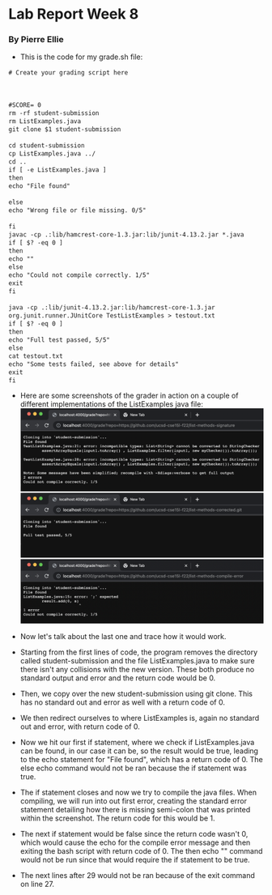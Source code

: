 # Lab Report Week 8
### By Pierre Ellie


- This is the code for my grade.sh file: 
```
# Create your grading script here



#SCORE= 0
rm -rf student-submission
rm ListExamples.java
git clone $1 student-submission

cd student-submission
cp ListExamples.java ../
cd ..
if [ -e ListExamples.java ]
then
echo "File found"

else
echo "Wrong file or file missing. 0/5"

fi
javac -cp .:lib/hamcrest-core-1.3.jar:lib/junit-4.13.2.jar *.java 
if [ $? -eq 0 ]
then
echo ""
else 
echo "Could not compile correctly. 1/5"
exit
fi

java -cp .:lib/junit-4.13.2.jar:lib/hamcrest-core-1.3.jar org.junit.runner.JUnitCore TestListExamples > testout.txt
if [ $? -eq 0 ]
then
echo "Full test passed, 5/5"
else    
cat testout.txt
echo "Some tests failed, see above for details"
exit
fi
```

- Here are some screenshots of the grader in action on a couple of different implementations  of the ListExamples java file:
![method signature](lab-5-iamges\method-sign.png)
![correct](lab-5-iamges\correct.png)
![compilererr](lab-5-iamges\compilerr.png)

- Now let's talk about the last one and trace how it would work. 

- Starting from the first lines of code, the program removes the directory called student-submission and the file ListExamples.java to make sure there isn't any collisions with the new version. These both produce no standard output and error and the return code would be 0. 

- Then, we copy over the new student-submission using git clone. This has no standard out and error as well with a return code of 0. 

- We then redirect ourselves to where ListExamples is, again no standard out and error, with return code of 0.

- Now we hit our first if statement, where we check if ListExamples.java can be found, in our case it can be, so the result would be true, leading to the echo statement for "File found", which has a return code of 0. The else echo command would not be ran because the if statement was true.

- The if statement closes and now we try to compile the java files. When compiling, we will run into out first error, creating the standard error statement detailing how there is missing semi-colon that was printed within the screenshot. The return code for this would be 1. 

- The next if statement would be false since the return code wasn't 0, which would cause the echo for the compile error message and then exiting the bash script with return code of 0. The then echo "" command would not be run since that would require the if statement to be true. 

- The next lines after 29 would not be ran because of the exit command on line 27. 